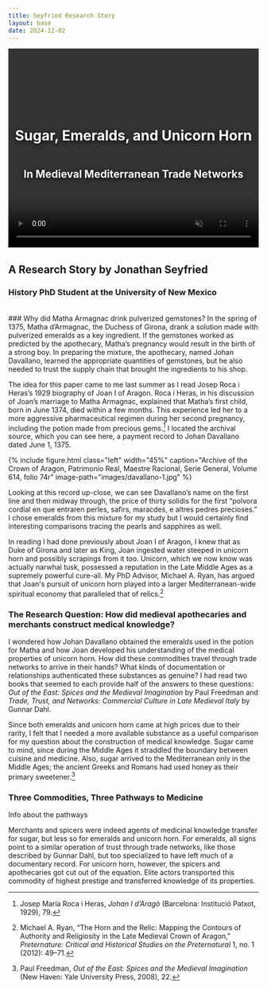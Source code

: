 ```yaml
---
title: Seyfried Research Story
layout: base
date: 2024-12-02
---
```

<link rel="stylesheet" href="path/to/bootstrap.min.css">
<link rel="stylesheet" href="assets/css/main.css">
<div class="jumbotron.full-bleed" style="height: 400px; position: relative; overflow: hidden; margin-bottom: 2rem;">
  <video id="heroVideo"
         autoplay
         muted
         loop
         playsinline
         style="position: absolute; top: 0; left: 0; width: 100%; height: 100%; object-fit: cover; z-index: 1;">
    <source src="{{site.baseurl}}/assets/sugar-emeralds-unicorn.mp4" type="video/mp4">
  </video>
  <div class="jumbotron-overlay" 
       style="position: relative; z-index: 2; color: white; text-shadow: 0 2px 10px black; display: flex; flex-direction: column; justify-content: center; align-items: center; height: 100%;">
    <h1>Sugar, Emeralds, and Unicorn Horn</h1>
    <h2>In Medieval Mediterranean Trade Networks</h2>
  </div>
</div>

<script>
window.addEventListener('scroll', function() {
  var video = document.getElementById('heroVideo');
  // Pause video if page is scrolled down, play if at top
  if (window.scrollY > 10) {
    video.pause();
  } else {
    video.play();
  }
});
</script>

## A Research Story by Jonathan Seyfried
### History PhD Student at the University of New Mexico
<br style="clear: both">
### Why did Matha Armagnac drink pulverized gemstones?
In the spring of 1375, Matha d’Armagnac, the Duchess of Girona, drank a solution made with pulverized emeralds as a key ingredient. If the gemstones worked as predicted by the apothecary, Matha’s pregnancy would result in the birth of a strong boy. In preparing the mixture, the apothecary, named Johan Davallano, learned the appropriate quantities of gemstones, but he also needed to trust the supply chain that brought the ingredients to his shop. 

The idea for this paper came to me last summer as I read Josep Roca i Heras’s 1929 biography of Joan I of Aragon. Roca i Heras, in his discussion of Joan’s marriage to Matha Armagnac, explained that Matha’s first child, born in June 1374, died within a few months. This experience led her to a more aggressive pharmaceutical regimen during her second pregnancy, including the potion made from precious gems.[^Roca] I located the archival source, which you can see here, a payment record to Johan Davallano dated June 1, 1375. 

{% include figure.html
  class="left"
  width="45%"
  caption="Archive of the Crown of Aragon, Patrimonio Real, Maestre Racional, Serie General, Volume 614, folio 74r"
  image-path="images/davallano-1.jpg"
%}

Looking at this record up-close, we can see Davallano’s name on the first line and then midway through, the price of thirty solidis for the first “polvora cordial en que entraren perles, safirs, maracdes, e altres pedres precioses.” I chose emeralds from this mixture for my study but I would certainly find interesting comparisons tracing the pearls and sapphires as well. 

In reading I had done previously about Joan I of Aragon, I knew that as Duke of Girona and later as King, Joan ingested water steeped in unicorn horn and possibly scrapings from it too. Unicorn, which we now know was actually narwhal tusk, possessed a reputation in the Late Middle Ages as a supremely powerful cure-all. My PhD Advisor, Michael A. Ryan, has argued that Joan's pursuit of unicorn horn played into a larger Mediterranean-wide spiritual economy that paralleled that of relics.[^Ryan]

### The Research Question: How did medieval apothecaries and merchants construct medical knowledge?
I wondered how Johan Davallano obtained the emeralds used in the potion for Matha and how Joan developed his understanding of the medical properties of unicorn horn. How did these commodities travel through trade networks to arrive in their hands? What kinds of documentation or relationships authenticated these substances as genuine? I had read two books that seemed to each provide half of the answers to these questions: *Out of the East: Spices and the Medieval Imagination* by Paul Freedman and *Trade, Trust, and Networks: Commercial Culture in Late Medieval Italy* by Gunnar Dahl.

Since both emeralds and unicorn horn came at high prices due to their rarity, I felt that I needed a more available substance as a useful comparison for my question about the construction of medical knowledge. Sugar came to mind, since during the Middle Ages it straddled the boundary between cuisine and medicine. Also, sugar arrived to the Mediterranean only in the Middle Ages; the ancient Greeks and Romans had used honey as their primary sweetener.[^Freedman]

### Three Commodities, Three Pathways to Medicine
Info about the pathways

Merchants and spicers were indeed agents of medicinal knowledge transfer for sugar, but less so for emeralds and unicorn horn. For emeralds, all signs point to a similar operation of trust through trade networks, like those described by Gunnar Dahl, but too specialized to have left much of a documentary record. For unicorn horn, however, the spicers and apothecaries got cut out of the equation. Elite actors transported this commodity of highest prestige and transferred knowledge of its properties.

[^Roca]:Josep María Roca i Heras, *Johan I d’Aragó* (Barcelona: Institució Patxot, 1929), 79.
[^Ryan]:Michael A. Ryan, “The Horn and the Relic: Mapping the Contours of Authority and Religiosity in the Late Medieval Crown of Aragon,” *Preternature: Critical and Historical Studies on the Preternatural* 1, no. 1 (2012): 49–71.
[^Freedman]:Paul Freedman, *Out of the East: Spices and the Medieval Imagination* (New Haven: Yale University Press, 2008), 22.
